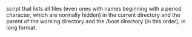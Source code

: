 script that lists all files (even ones with names beginning with a period character, which are normally hidden) in the current directory and the parent of the working directory and the /boot directory (in this order), in long format.

